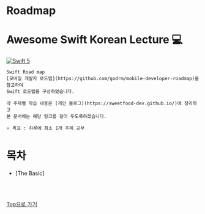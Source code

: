 # Roadmap
# Awesome Swift Korean Lecture 💻
[![Swift 5](https://img.shields.io/badge/Swift-Lecture-orange.svg?style=flat)](https://swift.org) 

```
Swift Road map
[모바일 개발자 로드맵](https://github.com/godrm/mobile-developer-roadmap)을 참고하여
Swift 로드맵을 구성하였습니다.

각 주제별 학습 내용은 [개인 블로그](https://sweetfood-dev.github.io/)에 정리하고
본 문서에는 해당 링크를 걸어 두도록하겠습니다.

⭐ 목표 : 하루에 최소 1개 주제 공부
```

# 목차
- [The Basic]

<br>
<br>

[Top으로 가기](https://github.com/sweetfood-dev/Roadmap/blob/main/README.md#%EB%AA%A9%EC%B0%A8)
